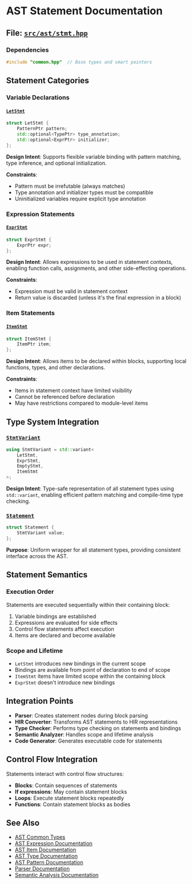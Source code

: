 # AST Statement Documentation

## File: [`src/ast/stmt.hpp`](../../src/ast/stmt.hpp)

### Dependencies

```cpp
#include "common.hpp"  // Base types and smart pointers
```

## Statement Categories

### Variable Declarations

#### [`LetStmt`](../../src/ast/stmt.hpp:6)

```cpp
struct LetStmt {
    PatternPtr pattern;
    std::optional<TypePtr> type_annotation;
    std::optional<ExprPtr> initializer;
};
```

**Design Intent**: Supports flexible variable binding with pattern matching, type inference, and optional initialization.

**Constraints**:
- Pattern must be irrefutable (always matches)
- Type annotation and initializer types must be compatible
- Uninitialized variables require explicit type annotation

### Expression Statements

#### [`ExprStmt`](../../src/ast/stmt.hpp:12)

```cpp
struct ExprStmt {
    ExprPtr expr;
};
```

**Design Intent**: Allows expressions to be used in statement contexts, enabling function calls, assignments, and other side-effecting operations.

**Constraints**:
- Expression must be valid in statement context
- Return value is discarded (unless it's the final expression in a block)

### Item Statements

#### [`ItemStmt`](../../src/ast/stmt.hpp:18)

```cpp
struct ItemStmt {
    ItemPtr item;
};
```

**Design Intent**: Allows items to be declared within blocks, supporting local functions, types, and other declarations.

**Constraints**:
- Items in statement context have limited visibility
- Cannot be referenced before declaration
- May have restrictions compared to module-level items

## Type System Integration

### [`StmtVariant`](../../src/ast/stmt.hpp:23)

```cpp
using StmtVariant = std::variant<
    LetStmt,
    ExprStmt,
    EmptyStmt,
    ItemStmt
>;
```

**Design Intent**: Type-safe representation of all statement types using `std::variant`, enabling efficient pattern matching and compile-time type checking.

### [`Statement`](../../src/ast/stmt.hpp:31)

```cpp
struct Statement {
    StmtVariant value;
};
```

**Purpose**: Uniform wrapper for all statement types, providing consistent interface across the AST.

## Statement Semantics

### Execution Order

Statements are executed sequentially within their containing block:
1. Variable bindings are established
2. Expressions are evaluated for side effects
3. Control flow statements affect execution
4. Items are declared and become available

### Scope and Lifetime

- `LetStmt` introduces new bindings in the current scope
- Bindings are available from point of declaration to end of scope
- `ItemStmt` items have limited scope within the containing block
- `ExprStmt` doesn't introduce new bindings

## Integration Points

- **Parser**: Creates statement nodes during block parsing
- **HIR Converter**: Transforms AST statements to HIR representations
- **Type Checker**: Performs type checking on statements and bindings
- **Semantic Analyzer**: Handles scope and lifetime analysis
- **Code Generator**: Generates executable code for statements

## Control Flow Integration

Statements interact with control flow structures:

- **Blocks**: Contain sequences of statements
- **If expressions**: May contain statement blocks
- **Loops**: Execute statement blocks repeatedly
- **Functions**: Contain statement blocks as bodies

## See Also

- [AST Common Types](common.md)
- [AST Expression Documentation](expr.md)
- [AST Item Documentation](item.md)
- [AST Type Documentation](type.md)
- [AST Pattern Documentation](pattern.md)
- [Parser Documentation](../parser/README.md)
- [Semantic Analysis Documentation](../semantic/passes/semantic-checking.md)